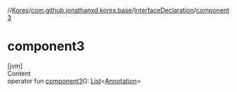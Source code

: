 //[Kores](../../index.md)/[com.github.jonathanxd.kores.base](../index.md)/[InterfaceDeclaration](index.md)/[component3](component3.md)



# component3  
[jvm]  
Content  
operator fun [component3](component3.md)(): [List](https://kotlinlang.org/api/latest/jvm/stdlib/kotlin.collections/-list/index.html)<[Annotation](../-annotation/index.md)>  



